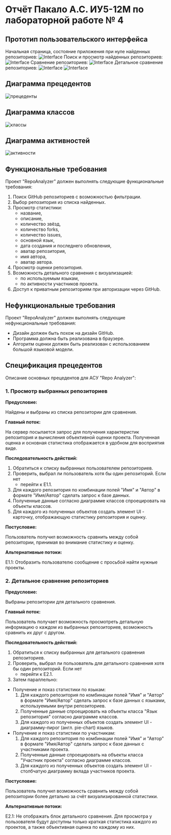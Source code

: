 # Отчёт Пакало А.С. ИУ5-12М по лабораторной работе № 4

## Прототип пользовательского интерфейса
Начальная страница, состояние приложения при нуле найденных репозиториев:
![Interface](./assets/Interface3.png)
Поиск и просмотр найденных репозиториев:
![Interface](./assets/Interface1.png)
Сравнение репозиториев:
![Interface](./assets/InterfaceRepoList.png)
Детальное сравнение репозиториев:
![Interface](./assets/InterfaceLanguages.png)
![Interface](./assets/Interface5.png)

## Диаграмма прецедентов
![прецеденты](./assets/_diagram/UseCase.png)

## Диаграмма классов
![классы](./assets/_diagram/Classes.png)

## Диаграмма активностей
![активности](./assets/_diagram/Activity.png)

## Функциональные требования
Проект "RepoAnalyzer" должен выполнять следующие функциональные требования:
1. Поиск GitHub репозиториев с возможностью фильтрации.
2. Выбор репозитория из списка найденных.
3. Просмотр статистики:
    - название,
    - описание,
    - количество звёзд,
    - количество forks,
    - количество issues,
    - основной язык,
    - дата создания и последнего обновления,
    - аватар репозитория,
    - имя автора,
    - аватар автора.
4. Просмотр оценки репозитория.
5. Возможность детального сравнения с визуализацией:
    - по используемым языкам,
    - по активности участников проекта.
6. Доступ к приватным репозиториям при авторизации через GitHub.

## Нефункциональные требования
Проект "RepoAnalyzer" должен выполнять следующие нефункциональные требования:
- Дизайн должен быть похож на дизайн GitHub.
- Программа должна быть реализована в браузере.
- Алгоритм оценки должен быть реализован с использованием большой языковой модели.

## Спецификация прецедентов
Описание основных прецедентов для АСУ "Repo Analyzer":
### 1. Просмотр выбранных репозиториев
**Предусловие:**

Найдены и выбраны из списка репозитории для сравнения.

**Главный поток:**

На сервер посылается запрос для получения характеристик репозитория и 
вычисления объективной оценки проекта.
Полученная оценка и основная статистика отображается в удобном для
восприятия виде.

**Последовательность действий:**
1. Обратиться к списку выбранных пользователем репозиториев.
2. Проверить, выбрал ли пользователь хотя бы один репозиторий. Если нет
   - перейти к E1.1.
3. Для каждого репозитория по комбинации полей "Имя" и "Автор" в формате
   "Имя/Автор" сделать запрос к базе данных.
4. Полученные данные согласно диаграмме классов спроецировать на объекты
   классов.
5. Для каждого из полученных объектов создать элемент UI - карточку,
   отображающую статистику репозитория и оценку.

**Постусловие:**

Пользователь получил возможность сравнить между собой репозитории,
принимая во внимание статистику и оценку.

**Альтернативные потоки:**

E1.1: Отобразить пользователю сообщение с просьбой найти нужные проекты.

### 2. Детальное сравнение репозиториев
**Предусловие:**

Выбраны репозитории для детального сравнения.

**Главный поток:**

Пользователь получает возможность просмотреть детальную информацию о каждом из
выбранных репозиториев, возможность сравнить их друг с другом.

**Последовательность действий:**
1. Обратиться к списку выбранных для детального сравнения репозиториев.
2. Проверить, выбрал ли пользователь для детального сравнения хотя бы один репозиторий. Если нет
   - перейти к E2.1.
3. Затем параллельно:
- Получение и показ статистики по языкам:
    1. Для каждого репозитория по комбинации полей "Имя" и "Автор" в формате
       "Имя/Автор" сделать запрос к базе данных с языками, используемыми внутри
       репозиториев.
    2. Полученные данные спроецировать на объекты класса "Язык репозитория" согласно
       диаграмме классов.
    3. Для каждого из полученных объектов создать элемент UI - диаграмму-пирог (англ. pie-chart) языков.
- Получение и показ статистики по участникам:
    1. Для каждого репозитория по комбинации полей "Имя" и "Автор" в формате
       "Имя/Автор" сделать запрос к базе данных с участниками проекта.
    2. Полученные данные спроецировать на объекты класса "Участник проекта" согласно
       диаграмме классов.
    3. Для каждого из полученных объектов создать элемент UI - столбчатую диаграмму вклада участников проекта.

**Постусловие:**

Пользователь получил возможность сравнить между собой репозитории более
детально за счёт визуализированной статистики.

**Альтернативные потоки:**

E2.1: Не отображать блок детального сравнения. Для просмотра у пользователя будут
доступны только краткая статистика каждого из проектов, а также
объективная оценка по каждому из них.
